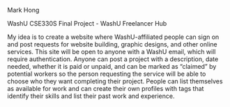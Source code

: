 Mark Hong

WashU CSE330S Final Project - WashU Freelancer Hub

My idea is to create a website where WashU-affiliated people can sign on and post requests for website building, graphic designs, and other online services. This site will be open to anyone with a WashU email, which will require authentication. Anyone can post a project with a description, date needed, whether it is paid or unpaid, and can be marked as “claimed” by potential workers so the person requesting the service will be able to choose who they want completing their project. People can list themselves as available for work and can create their own profiles with tags that identify their skills and list their past work and experience.
